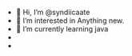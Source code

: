 - 👋 Hi, I’m @syndiicaate
- 👀 I’m interested in Anything new.
- 🌱 I’m currently learning java
- 
- 


